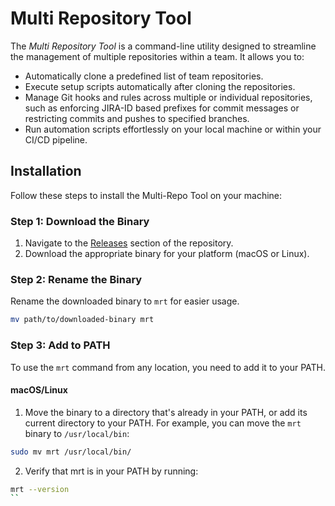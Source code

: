 # Multi Repository Tool

The *Multi Repository Tool* is a command-line utility designed to streamline the management of multiple repositories within a team. It allows you to:

- Automatically clone a predefined list of team repositories.
- Execute setup scripts automatically after cloning the repositories.
- Manage Git hooks and rules across multiple or individual repositories, such as enforcing JIRA-ID based prefixes for commit messages or restricting commits and pushes to specified branches.
- Run automation scripts effortlessly on your local machine or within your CI/CD pipeline.

## Installation

Follow these steps to install the Multi-Repo Tool on your machine:

### Step 1: Download the Binary

1. Navigate to the [Releases](https://github.com/janisZisenis/multi-repo-tool/releases) section of the repository.
2. Download the appropriate binary for your platform (macOS or Linux).

### Step 2: Rename the Binary

Rename the downloaded binary to `mrt` for easier usage.

```sh
mv path/to/downloaded-binary mrt
```

### Step 3: Add to PATH

To use the `mrt` command from any location, you need to add it to your PATH.

#### macOS/Linux

1. Move the binary to a directory that's already in your PATH, or add its current directory to your PATH. For example, you can move the `mrt` binary to `/usr/local/bin`:

```sh
sudo mv mrt /usr/local/bin/
```

2. Verify that mrt is in your PATH by running:

```sh
mrt --version
``
